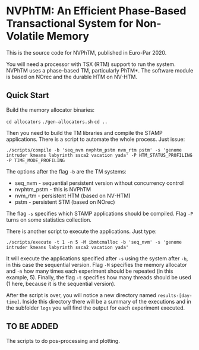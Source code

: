NVPhTM: An Efficient Phase-Based Transactional System for Non-Volatile Memory
===============

This is the source code for NVPhTM, published in Euro-Par 2020.

You will need a processor with TSX (RTM) support to run the system. NVPhTM
uses a phase-based TM, particularly PhTM\*. The software module is based on
NOrec and the durable HTM on NV-HTM.


Quick Start
-----------

Build the memory allocator binaries:

`cd allocators`
`./gen-allocators.sh`
`cd ..`

Then you need to build the TM libraries and compile the STAMP applications.
There is a script to automate the whole process. Just issue:

`./scripts/compile -b 'seq_nvm nvphtm_pstm nvm_rtm pstm' -s 'genome intruder kmeans labyrinth ssca2 vacation yada' -P HTM_STATUS_PROFILING -P TIME_MODE_PROFILING`

The options after the flag `-b` are the TM systems:

* seq\_nvm - sequential persistent version without concurrency control
* nvphtm\_pstm - this is NVPhTM
* nvm\_rtm - persistent HTM (based on NV-HTM)
* pstm - persistent STM (based on NOrec)

The flag `-s` specifies which STAMP applications should be compiled. Flag `-P`
turns on some statistics collection.

There is another script to execute the applications. Just type:

`./scripts/execute -t 1 -n 5 -M ibmtcmalloc -b 'seq_nvm' -s 'genome intruder kmeans labyrinth ssca2 vacation yada'`

It will execute the applications specified after `-s` using the system after
`-b`, in this case the sequential version. Flag `-M` specifies the memory
allocator and `-n` how many times each experiment should be repeated (in this
example, 5). Finally, the flag `-t` specifies how many threads should be used
(1 here, because it is the sequential version).

After the script is over, you will notice a new directory named
`results-[day-time]`. Inside this directory there will be a summary of the executions
and in the subfolder `logs` you will find the output for each experiment executed.


TO BE ADDED
----

The scripts to do pos-processing and plotting.

